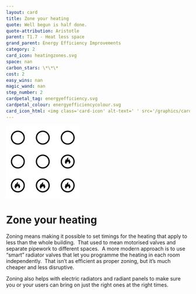 ```yaml
---
layout: card
title: Zone your heating
quote: Well begun is half done.
quote-attribution: Aristotle
parent: T1.7 - Heat less space
grand_parent: Energy Efficiency Improvements 
category: 2
card_icon: heatingzones.svg
space: nan
carbon_stars: \*\*\*
cost: 2
easy_wins: nan
magic_wand: nan
step_number: 2
cardpetal_tag: energyefficiency.svg
cardpetal_colour: energyefficiencycolour.svg
card_icon_html: <img class='card-icon' alt-text=' ' src='/graphics/card_icons/heatingzones.svg'>
---
```


<img class='card-icon' alt-text=' ' src='/graphics/card_icons/heatingzones.svg'>
<h1>Zone your heating</h1>

<p>Zoning means making it possible to set timings for the heating that apply to less than the whole building.  That used to mean motorised valves and separate pipework to different spaces.  A more modern approach is to use “smart” radiator valves that let you programme the heating in each room independently.  That isn’t as efficient as proper zoning, but it’s much cheaper and less disruptive.</p><p>Zoning also helps with electric radiators and radiant panels to make sure you or your users can bring on just the right ones at the right times.  </p> 

